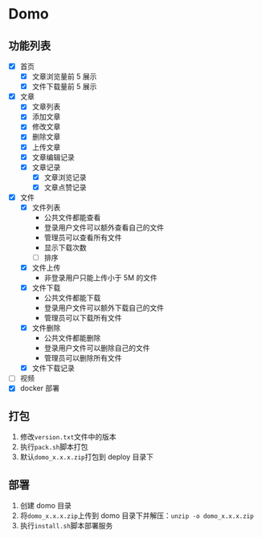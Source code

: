 # Domo

## 功能列表

- [x] 首页
  - [x] 文章浏览量前 5 展示
  - [x] 文件下载量前 5 展示
- [x] 文章
  - [x] 文章列表
  - [x] 添加文章
  - [x] 修改文章
  - [x] 删除文章
  - [x] 上传文章
  - [x] 文章编辑记录
  - [x] 文章记录
    - [x] 文章浏览记录
    - [x] 文章点赞记录 
- [x] 文件
  - [x] 文件列表
    - 公共文件都能查看
    - 登录用户文件可以额外查看自己的文件
    - 管理员可以查看所有文件
    - 显示下载次数
    - [ ] 排序
  - [x] 文件上传
    - 非登录用户只能上传小于 5M 的文件
  - [x] 文件下载
    - 公共文件都能下载
    - 登录用户文件可以额外下载自己的文件
    - 管理员可以下载所有文件
  - [x] 文件删除
    - 公共文件都能删除
    - 登录用户文件可以删除自己的文件
    - 管理员可以删除所有文件
  - [x] 文件下载记录
- [ ] 视频
- [x] docker 部署

## 打包

1. 修改`version.txt`文件中的版本
2. 执行`pack.sh`脚本打包
3. 默认`domo_x.x.x.zip`打包到 deploy 目录下

## 部署

1. 创建 domo 目录
2. 将`domo_x.x.x.zip`上传到 domo 目录下并解压：`unzip -o domo_x.x.x.zip`
3. 执行`install.sh`脚本部署服务
